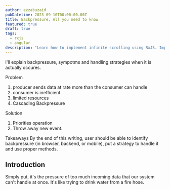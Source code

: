 ```yaml
---
author: ezzabuzaid
pubDatetime: 2023-09-10T00:00:00.00Z
title: Backpressure, All you need to know
featured: true
draft: true
tags:
  - rxjs
  - angular
description: "Learn how to implement infinite scrolling using RxJS. Improve user experience, optimize resource usage, and fetch data incrementally!"
---
```


<!--
	Who are the potential audiance?
		1. Angular Developer
		2. Rx developers (applies on mobile developers as well!)
		3. Node.JS developers
		4. Developer deals with data streaming
	What they have to know
		1. Ability to understand Rx code
		2. Better if they had the problem in the first place
	Imagine what they’d be searching for?
	 	1. How to deal with backpressure?
		2. What is backpressure?
		3. How to debug RxJS memory leak?
		4. How to debug RxJS?
		4. How to debug memory leak?
		5. How to mitigate memory leak?
		6. RxJS is lagging?
		7. How to handle add incoming data using RxJS?
		8. How to buffer data
	What are their needs and concerns?
		1. They want to avoid memory leak
		2. They want to understand what causes backpressure
		3. Elevate their techincal experties
		4. Handle data streaming more efficiently
	What topics grab their interest?
		1. Using Rx effectivily to handle back pressure
 -->

I'll explain backpressure, sympotms and handling strategies when it is actually occures.

Problem

1. producer sends data at rate more than the consumer can handle
2. consumer is inefficient
3. limited resources
4. Cascading Backpressure

Solution

1. Priorities operation
2. Throw away new event.

Takeaways
By the end of this writing, user should be able to identify backpressure (in browser, backend, or mobile), put a strategy to handle it and use proper methods.

## Introduction

Simply put, it's the pressure of too much incoming data that our system can't handle at once. It's like trying to drink water from a fire hose.
